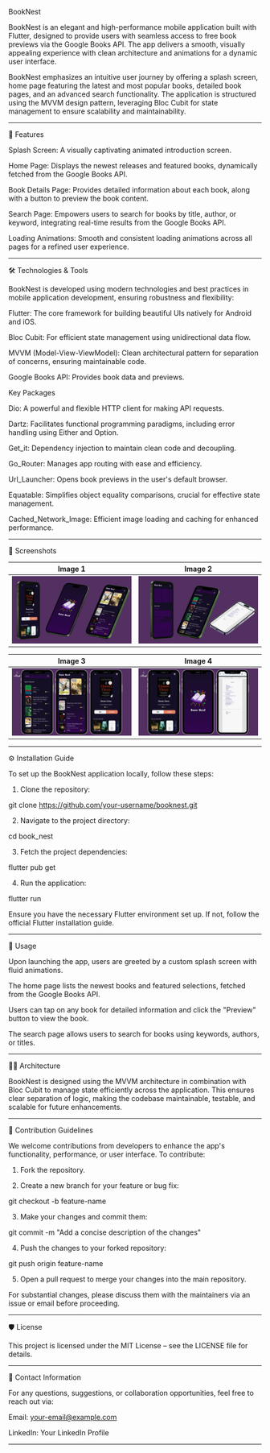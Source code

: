 BookNest

BookNest is an elegant and high-performance mobile application built with Flutter, designed to provide users with seamless access to free book previews via the Google Books API. The app delivers a smooth, visually appealing experience with clean architecture and animations for a dynamic user interface.

BookNest emphasizes an intuitive user journey by offering a splash screen, home page featuring the latest and most popular books, detailed book pages, and an advanced search functionality. The application is structured using the MVVM design pattern, leveraging Bloc Cubit for state management to ensure scalability and maintainability.


---

🚀 Features

Splash Screen: A visually captivating animated introduction screen.

Home Page: Displays the newest releases and featured books, dynamically fetched from the Google Books API.

Book Details Page: Provides detailed information about each book, along with a button to preview the book content.

Search Page: Empowers users to search for books by title, author, or keyword, integrating real-time results from the Google Books API.

Loading Animations: Smooth and consistent loading animations across all pages for a refined user experience.



---

🛠️ Technologies & Tools

BookNest is developed using modern technologies and best practices in mobile application development, ensuring robustness and flexibility:

Flutter: The core framework for building beautiful UIs natively for Android and iOS.

Bloc Cubit: For efficient state management using unidirectional data flow.

MVVM (Model-View-ViewModel): Clean architectural pattern for separation of concerns, ensuring maintainable code.

Google Books API: Provides book data and previews.


Key Packages

Dio: A powerful and flexible HTTP client for making API requests.

Dartz: Facilitates functional programming paradigms, including error handling using Either and Option.

Get_it: Dependency injection to maintain clean code and decoupling.

Go_Router: Manages app routing with ease and efficiency.

Url_Launcher: Opens book previews in the user's default browser.

Equatable: Simplifies object equality comparisons, crucial for effective state management.

Cached_Network_Image: Efficient image loading and caching for enhanced performance.

---
📸 Screenshots

 Image 1 | Image 2 |
|---------|---------|
| ![Image 1](./App_screenshots/BookNest/30.jpg) | ![Image 2](./App_screenshots/BookNest/31.jpg) |

 Image 3 | Image 4 |
|---------|---------|
| ![Image 3](./App_screenshots/BookNest/28.jpg) | ![Image 4](./App_screenshots/BookNest/29.jpg) |
---

 
⚙️ Installation Guide

To set up the BookNest application locally, follow these steps:

1. Clone the repository:

git clone https://github.com/your-username/booknest.git


2. Navigate to the project directory:

cd book_nest


3. Fetch the project dependencies:

flutter pub get


4. Run the application:

flutter run



Ensure you have the necessary Flutter environment set up. If not, follow the official Flutter installation guide.


---

📝 Usage

Upon launching the app, users are greeted by a custom splash screen with fluid animations.

The home page lists the newest books and featured selections, fetched from the Google Books API.

Users can tap on any book for detailed information and click the "Preview" button to view the book.

The search page allows users to search for books using keywords, authors, or titles.



---

👨‍💻 Architecture

BookNest is designed using the MVVM architecture in combination with Bloc Cubit to manage state efficiently across the application. This ensures clear separation of logic, making the codebase maintainable, testable, and scalable for future enhancements.


---

🤝 Contribution Guidelines

We welcome contributions from developers to enhance the app's functionality, performance, or user interface. To contribute:

1. Fork the repository.


2. Create a new branch for your feature or bug fix:

git checkout -b feature-name


3. Make your changes and commit them:

git commit -m "Add a concise description of the changes"


4. Push the changes to your forked repository:

git push origin feature-name


5. Open a pull request to merge your changes into the main repository.



For substantial changes, please discuss them with the maintainers via an issue or email before proceeding.


---

🛡️ License

This project is licensed under the MIT License – see the LICENSE file for details.


---

📧 Contact Information

For any questions, suggestions, or collaboration opportunities, feel free to reach out via:

Email: your-email@example.com

LinkedIn: Your LinkedIn Profile



---